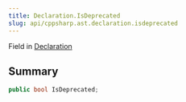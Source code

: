 ```yaml
---
title: Declaration.IsDeprecated
slug: api/cppsharp.ast.declaration.isdeprecated
---
```

Field in [Declaration](/api/cppsharp/ast/declaration)

## Summary



```csharp
public bool IsDeprecated;
```

